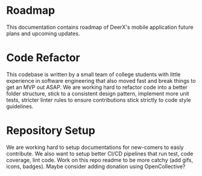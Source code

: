 # Roadmap

This documentation contains roadmap of DeerX's mobile application future plans and upcoming updates.

# Code Refactor

This codebase is written by a small team of college students with little experience in software engineering that also moved fast and break things to get an MVP out ASAP. We are working hard to refactor code into a better folder structure, stick to a consistent design pattern, implement more unit tests, stricter linter rules to ensure contributions stick strictly to code style guidelines.

# Repository Setup

We are working hard to setup documentations for new-comers to easly contribute. We also want to setup better CI/CD pipelines that run test, code coverage, lint code. Work on this repo readme to be more catchy (add gifs, icons, badges). Maybe consider adding donation using OpenCollective?
